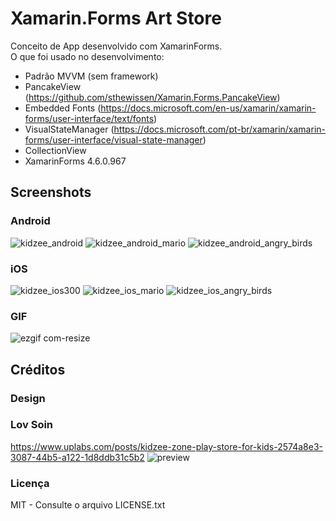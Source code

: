 # Xamarin.Forms Art Store
Conceito de App desenvolvido com XamarinForms. </br>
O que foi usado no desenvolvimento:
- Padrão MVVM (sem framework)
- PancakeView (https://github.com/sthewissen/Xamarin.Forms.PancakeView)
- Embedded Fonts (https://docs.microsoft.com/en-us/xamarin/xamarin-forms/user-interface/text/fonts)
- VisualStateManager (https://docs.microsoft.com/pt-br/xamarin/xamarin-forms/user-interface/visual-state-manager)
- CollectionView
- XamarinForms 4.6.0.967

## Screenshots
### Android
![kidzee_android](https://user-images.githubusercontent.com/11803107/85609157-2a236380-b62c-11ea-9985-95ae698880c2.jpg)
![kidzee_android_mario](https://user-images.githubusercontent.com/11803107/85609185-33accb80-b62c-11ea-9686-d9089b783b28.jpg)
![kidzee_android_angry_birds](https://user-images.githubusercontent.com/11803107/85609210-3b6c7000-b62c-11ea-8f0a-87362914d7d7.jpg)


### iOS
![kidzee_ios300](https://user-images.githubusercontent.com/11803107/85609258-48895f00-b62c-11ea-8e8d-6d80b86a9aa4.jpg)
![kidzee_ios_mario](https://user-images.githubusercontent.com/11803107/85609313-517a3080-b62c-11ea-84cd-3ca14b530ef5.jpg)
![kidzee_ios_angry_birds](https://user-images.githubusercontent.com/11803107/85609339-5939d500-b62c-11ea-826e-270cee487505.jpg)

### GIF
![ezgif com-resize](https://user-images.githubusercontent.com/11803107/85610036-0280cb00-b62d-11ea-8273-ef63f4be8e86.gif)

## Créditos
### Design
### Lov Soin
https://www.uplabs.com/posts/kidzee-zone-play-store-for-kids-2574a8e3-3087-44b5-a122-1d8ddb31c5b2
![preview](https://user-images.githubusercontent.com/11803107/85609567-943c0880-b62c-11ea-9847-f3281955cf81.png)

### Licença
MIT - Consulte o arquivo LICENSE.txt
